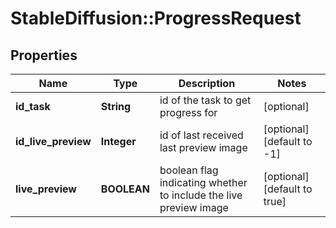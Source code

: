 # StableDiffusion::ProgressRequest

## Properties
Name | Type | Description | Notes
------------ | ------------- | ------------- | -------------
**id_task** | **String** | id of the task to get progress for | [optional] 
**id_live_preview** | **Integer** | id of last received last preview image | [optional] [default to -1]
**live_preview** | **BOOLEAN** | boolean flag indicating whether to include the live preview image | [optional] [default to true]

